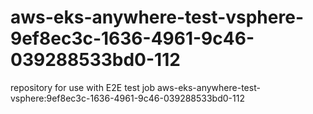 # aws-eks-anywhere-test-vsphere-9ef8ec3c-1636-4961-9c46-039288533bd0-112
repository for use with E2E test job aws-eks-anywhere-test-vsphere:9ef8ec3c-1636-4961-9c46-039288533bd0-112
